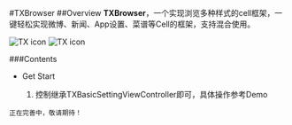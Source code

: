 #TXBrowser
##Overview
**TXBrowser**，一个实现浏览多种样式的cell框架，一键轻松实现微博、新闻、App设置、菜谱等Cell的框架，支持混合使用。

![TX icon](https://github.com/tingxins/TXBrowser/blob/master/TXBrowserDemo/TXBrowserDemo/Classes/Other/setting.png)
![TX icon](https://github.com/tingxins/TXBrowser/blob/master/TXBrowserDemo/TXBrowserDemo/Classes/Other/browser.png)

###Contents
- Get Start

	1. 控制继承TXBasicSettingViewController即可，具体操作参考Demo


```
正在完善中，敬请期待！
```
